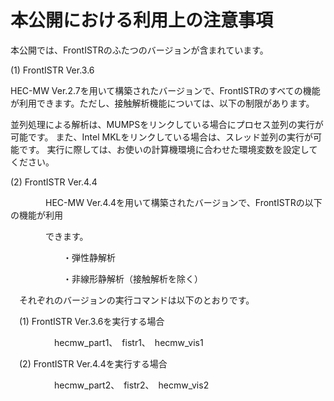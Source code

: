 # 本公開における利用上の注意事項

本公開では、FrontISTRのふたつのバージョンが含まれています。

(1) FrontISTR Ver.3.6

HEC-MW
Ver.2.7を用いて構築されたバージョンで、FrontISTRのすべての機能が利用できます。ただし、接触解析機能については、以下の制限があります。

並列処理による解析は、MUMPSをリンクしている場合にプロセス並列の実行が可能です。
また、Intel MKLをリンクしている場合は、スレッド並列の実行が可能です。
実行に際しては、お使いの計算機環境に合わせた環境変数を設定してください。

(2) FrontISTR Ver.4.4

　　　　HEC-MW
Ver.4.4を用いて構築されたバージョンで、FrontISTRの以下の機能が利用

　　　　できます。

　　　　　　・弾性静解析

　　　　　　・非線形静解析（接触解析を除く）

　それぞれのバージョンの実行コマンドは以下のとおりです。

　(1) FrontISTR Ver.3.6を実行する場合

　　　　　hecmw\_part1、　fistr1、　hecmw\_vis1

　(2) FrontISTR Ver.4.4を実行する場合

　　　　　hecmw\_part2、　fistr2、　hecmw\_vis2
